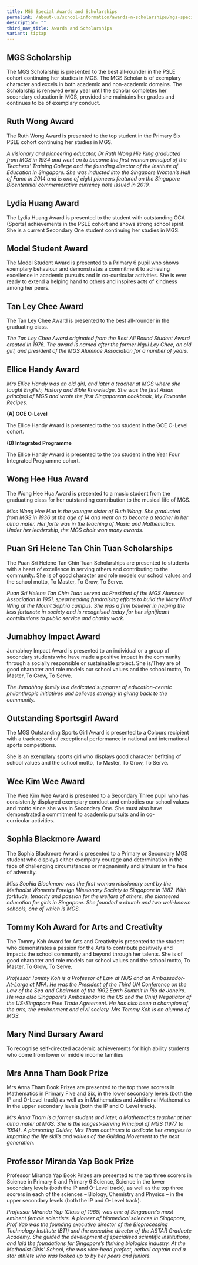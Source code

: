 ```yaml
---
title: MGS Special Awards and Scholarships
permalink: /about-us/school-information/awards-n-scholarships/mgs-special-awards-and-scholarships/
description: ""
third_nav_title: Awards and Scholarships
variant: tiptap
---
```

<h2>MGS Scholarship</h2><p>The MGS Scholarship is presented to the best all-rounder in the PSLE cohort continuing her studies in MGS. The MGS Scholar is of exemplary character and excels in both academic and non-academic domains. The Scholarship is renewed every year until the scholar completes her secondary education in MGS, provided she maintains her grades and continues to be of exemplary conduct.</p><h2>Ruth Wong Award</h2><p>The Ruth Wong Award is presented to the top student in the Primary Six PSLE cohort continuing her studies in MGS.</p><p><em>A visionary and pioneering educator, Dr Ruth Wong Hie King graduated from MGS in 1934 and went on to become the first woman principal of the Teachers’ Training College and the founding director of the Institute of Education in Singapore. She was inducted into the Singapore Women’s Hall of Fame in 2014 and is one of eight pioneers featured on the Singapore Bicentennial commemorative currency note issued in 2019.</em></p><h2>Lydia Huang Award</h2><p>The Lydia Huang Award is presented to the student with outstanding CCA (Sports) achievements in the PSLE cohort and shows strong school spirit. She is a current Secondary One student continuing her studies in MGS.</p><h2>Model Student Award</h2><p>The Model Student Award is presented to a Primary 6 pupil who shows exemplary behaviour and demonstrates a commitment to achieving excellence in academic pursuits and in co-curricular activities. She is ever ready to extend a helping hand to others and inspires acts of kindness among&nbsp;her&nbsp;peers.</p><h2>Tan Ley Chee Award</h2><p>The Tan Ley Chee Award is presented to the best all-rounder in the graduating class.</p><p><em>The Tan Ley Chee Award originated from the Best All Round Student Award created in 1976. The award is named after the former Ngui Ley Chee, an old girl, and president of the MGS Alumnae Association for a number of years.</em></p><h2>Ellice Handy Award&nbsp;</h2><p><em>Mrs Ellice Handy was an old girl, and later a teacher at MGS where she taught English, History and Bible Knowledge. She was the first Asian principal of MGS and wrote the first Singaporean cookbook, My Favourite Recipes.</em></p><p><strong>(A) GCE O-Level</strong></p><p>The Ellice Handy Award is presented to the top student in the GCE O-Level cohort.</p><p><strong>(B) Integrated Programme</strong></p><p>The Ellice Handy Award is presented to the top student in the Year Four Integrated Programme cohort.</p><h2>Wong Hee Hua Award</h2><p>The Wong Hee Hua Award is presented to a music student from the graduating class for her outstanding contribution to the musical life of MGS.</p><p><em>Miss Wong Hee Hua is the younger sister of Ruth Wong. She graduated from MGS in 1936 at the age of 14 and went on to become a teacher in her alma mater. Her forte was in the teaching of Music and Mathematics. Under her leadership, the MGS choir won many awards.</em></p><h2>Puan Sri Helene Tan Chin Tuan Scholarships</h2><p>The Puan Sri Helene Tan Chin Tuan Scholarships are presented to students with a heart of excellence in serving others and contributing to the community. She is of good character and role models our school values and the school motto, To Master, To Grow, To Serve.</p><p><em>Puan Sri Helene Tan Chin Tuan served as President of the MGS Alumnae Association in 1951, spearheading fundraising efforts to build the Mary Nind Wing at the Mount Sophia campus. She was a firm believer in helping the less fortunate in society and is recognised today for her significant contributions to public service and charity work.</em></p><h2>Jumabhoy Impact Award</h2><p>Jumabhoy Impact Award is presented to an individual or a group of secondary students who have made a positive impact in the community through a socially responsible or sustainable project. She is/They are of good character and role models our school values and the school motto, To Master, To Grow, To Serve.</p><p><em>The Jumabhoy family is a dedicated supporter of education-centric philanthropic initiatives and believes strongly in giving back to the community.</em></p><h2>Outstanding Sportsgirl Award</h2><p>The MGS Outstanding Sports Girl Award is presented to a Colours recipient with a track record of exceptional performance in national and international sports competitions.</p><p>She is an exemplary sports girl who displays good character befitting of school values and the school motto, To Master, To&nbsp;Grow,&nbsp;To&nbsp;Serve.</p><h2>Wee Kim Wee Award</h2><p>The Wee Kim Wee Award is presented to a Secondary Three pupil who has consistently displayed exemplary conduct and embodies our school values and motto since she was in Secondary One. She must also have demonstrated a commitment to academic pursuits and in co-curricular&nbsp;activities.</p><h2>Sophia Blackmore Award</h2><p>The Sophia Blackmore Award is presented to a Primary or Secondary MGS student who displays either exemplary courage and determination in the face of challenging circumstances or magnanimity and altruism in the face of adversity.</p><p><em>Miss Sophia Blackmore was the first woman missionary sent by the Methodist Women’s Foreign Missionary Society to Singapore in 1887. With fortitude, tenacity and passion for the welfare of others, she pioneered education for girls in Singapore. She founded a church and two well-known schools, one of which is MGS.</em></p><h2>Tommy Koh Award for Arts and Creativity</h2><p>The Tommy Koh Award for Arts and Creativity is presented  to the student who demonstrates a passion for the Arts to contribute positively and impacts the school community and beyond through her talents. She is of good character and role models our school values and the school motto, To Master, To Grow, To Serve.</p><p><em>Professor Tommy Koh is a Professor of Law at NUS and an Ambassador-At-Large at MFA. He was the President of the Third UN Conference on the Law of the Sea and Chairman of the 1992 Earth Summit in Rio de Janeiro. He was also Singapore’s Ambassador to the US and the Chief Negotiator of the US-Singapore Free Trade Agreement. He has also been a champion of the arts, the environment and civil society. Mrs Tommy Koh is an alumna of MGS.</em></p><h2>Mary Nind Bursary Award</h2><p>To recognise self-directed academic achievements for high ability students who come from lower or middle income families</p><h2>Mrs Anna Tham Book Prize</h2><p>Mrs Anna Tham Book Prizes are presented to the top three scorers in Mathematics in Primary Five and Six, in the lower secondary levels (both the IP and O-Level track) as well as in Mathematics and Additional Mathematics in the upper secondary levels (both the IP and O-Level track).</p><p><em>Mrs Anna Tham is a former student and later, a Mathematics teacher at her alma mater at MGS. She is the longest-serving Principal of MGS (1977 to 1994). A pioneering Guider, Mrs Tham continues to dedicate her energies to imparting the life skills and values of the Guiding Movement to the next generation.</em></p><h2>Professor Miranda Yap Book Prize</h2><p>Professor Miranda Yap Book Prizes are presented to the top three scorers in Science in Primary 5 and Primary 6 Science, Science in the lower secondary levels (both the IP and O-Level track), as well as the top three scorers in each of the sciences – Biology, Chemistry and Physics – in the upper secondary levels (both the IP and O-Level track).</p><p><em>Professor Miranda Yap (Class of 1965) was one of Singapore's most eminent female scientists. A pioneer of biomedical sciences in Singapore, Prof Yap was the founding executive director of the Bioprocessing Technology Institute (BTI) and the executive director of the ASTAR Graduate Academy. She guided the development of specialised scientific institutions, and laid the foundations for Singapore’s thriving biologics industry. At the Methodist Girls’ School, she was vice-head prefect, netball captain and a star athlete who was looked up to by her peers and juniors.</em></p>